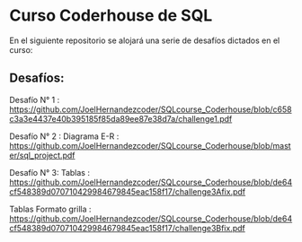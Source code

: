 # Curso Coderhouse de SQL

En el siguiente repositorio se alojará una serie de desafíos dictados en el curso:

## Desafíos:

Desafío N° 1 : https://github.com/JoelHernandezcoder/SQLcourse_Coderhouse/blob/c658c3a3e4437e40b395185f85da89ee87e38d7a/challenge1.pdf

Desafío N° 2 : Diagrama E-R : https://github.com/JoelHernandezcoder/SQLcourse_Coderhouse/blob/master/sql_project.pdf

Desafío N° 3: Tablas : https://github.com/JoelHernandezcoder/SQLcourse_Coderhouse/blob/de64cf548389d070710429984679845eac158f17/challenge3Afix.pdf

Tablas Formato grilla : https://github.com/JoelHernandezcoder/SQLcourse_Coderhouse/blob/de64cf548389d070710429984679845eac158f17/challenge3Bfix.pdf
